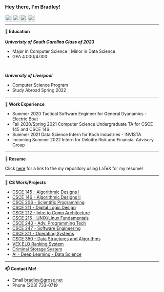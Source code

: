 ### Hey there, I'm Bradley!
<a href="https://discord.com/users/415557443599466507">
  <img align="left" alt="Bradley's Discord" width="22px" src="https://raw.githubusercontent.com/peterthehan/peterthehan/master/assets/discord.svg" />
</a>
<a href="https://www.instagram.com/bradgrose">
  <img align="left" alt="Bradley Grose" width="22px" src="https://upload.wikimedia.org/wikipedia/commons/thumb/a/a5/Instagram_icon.png/1024px-Instagram_icon.png" />
</a>
<a href="https://www.linkedin.com/in/bradley-grose/">
  <img align="left" alt="Abhishek's LinkedIN" width="22px" src="https://raw.githubusercontent.com/peterthehan/peterthehan/master/assets/linkedin.svg" />
</a>
<a href="https://open.spotify.com/user/bradley-279?si=F2Kjsr5ATcezboxLOJhGoQ">
  <img align="left" alt="Abhishek's Spotify" width="22px" src="https://raw.githubusercontent.com/peterthehan/peterthehan/master/assets/spotify.svg" />
</a>

</br>

---

**🏫 Education**</br></br>
***Univeristy of South Carolina Class of 2023***
- Major in Computer Science | Minor in Data Science
- GPA 4.000/4.000
</br>

***University of Liverpool***
- Computer Science Program 
- Study Abroad Spring 2022

---

**🔭 Work Experience**
- Summer 2020 Tactical Software Engineer for General Dyanamics - Electric Boat
- Fall 2020/Spring 2021 Computer Science Undergraduate TA for CSCE 145 and CSCE 146
- Summer 2021 Data Science Intern for Koch Industries - INVISTA
- Incoming Summer 2022 Intern for Deloitte Risk and Financial Advisory Group

---

**📝 Resume**

Click [here](https://github.com/bgrose/Bradley-Grose-Resume) for a link to the my repository using LaTeX for my resume!

---

**🍎 CS Work/Projects**
- [CSCE 145 - Algorithmic Designs I](https://github.com/bgrose/CSCE-145-Algorithmic-Design-I)
- [CSCE 146 - Algorithmic Designs II](https://github.com/bgrose/CSCE-146-Algorithmic-Design-II)
- [CSCE 206 - Scientific Programming](https://github.com/bgrose/CSCE-206-Scientific-Programming)
- [CSCE 211 - Digital Logic Design](https://github.com/bgrose/CSCE-211-Digital-Logic-Design)
- [CSCE 212 - Intro to Comp Architecture](https://github.com/bgrose/CSCE-212-Intro-to-Comp-Architecture)
- [CSCE 215 - UNIX/Linux Fundamentals](https://github.com/bgrose/CSCE-215-UNIX-Linux-Fundamentals)
- [CSCE 240 - Adv. Programming Tech](https://github.com/bgrose/CSCE-240-Adv-Programming-Tech)
- [CSCE 247 - Software Engineering](https://github.com/bgrose/CSCE-247-Software-Engineering) 
- [CSCE 311 - Operating Systems](https://github.com/bgrose/CSCE-311-Operating-Systems) 
- [CSCE 350 - Data Structures and Algorithms](https://github.com/bgrose/CSCE-350-Data-Structures) 
- [VEX ELO Ranking System](https://github.com/bgrose/VexELOSourceCode)
- [Criminal Storage System](https://github.com/bgrose/CriminalStorageSystem)
- [AI - Deep Learning - Data Science](https://github.com/bgrose/AI-DeepLearning-DataScience)

---

**📫 Contact Me!**
- Email bradley@grose.net
- Phone (203) 733-0719
